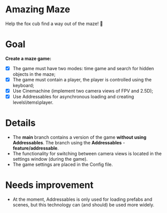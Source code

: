 # Amazing Maze

Help the fox cub find a way out of the maze! :fox_face:

# Goal
**Create a maze game:**
- [x] The game must have two modes: time game and search for hidden objects in the maze;
- [x] The game must contain a player, the player is controlled using the keyboard;
- [x] Use Cinemachine (implement two camera views of FPV and 2.5D);
- [x] Use Addressables for asynchronous loading and creating levels\items\player.

# Details
- The **main** branch contains a version of the game **without using Addressables**.
The branch using the **Addressables** - **feature/addressable**.
- The functionality for switching between camera views is located in the settings window (during the game).
- The game settings are placed in the Config file.

# Needs improvement
- At the moment, Addressables is only used for loading prefabs and scenes, but this technology can (and should) be used more widely.
